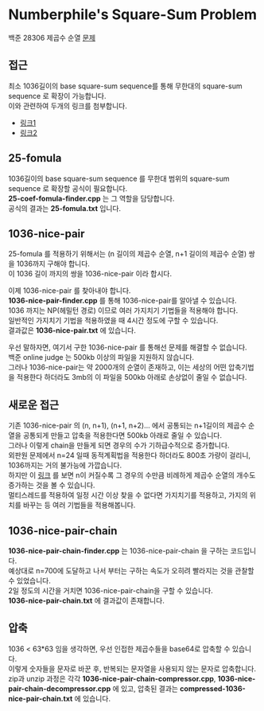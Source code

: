 # Numberphile's Square-Sum Problem
백준 28306 제곱수 순열 [문제](https://www.acmicpc.net/problem/28306)  

## 접근
최소 1036길이의 base square-sum sequence를 통해 무한대의 square-sum sequence 로 확장이 가능합니다.  
이와 관련하여 두개의 링크를 첨부합니다.  
- [링크1](https://www.youtube.com/watch?v=-vxW42R47bc)  
- [링크2](https://www.mersenneforum.org/showthread.php?s=5bdadcb2704e6c652a765f41dbe1d961&t=22915&page=5)  

## 25-fomula
1036길이의 base square-sum sequence 를 무한대 범위의 square-sum sequence 로 확장할 공식이 필요합니다.  
**25-coef-fomula-finder.cpp** 는 그 역할을 담당합니다.  
공식의 결과는 **25-fomula.txt** 입니다.

## 1036-nice-pair
25-fomula 를 적용하기 위해서는 (n 길이의 제곱수 순열, n+1 길이의 제곱수 순열) 쌍을 1036까지 구해야 합니다.   
이 1036 길이 까지의 쌍을 1036-nice-pair 이라 합시다.

이제 1036-nice-pair 를 찾아내야 합니다.  
**1036-nice-pair-finder.cpp** 를 통해 1036-nice-pair를 알아낼 수 있습니다.  
1036 까지는 NP(헤밀턴 경로) 이므로 여러 가지치기 기법들을 적용해야 합니다.  
일반적인 가지치기 기법을 적용하였을 때 4시간 정도에 구할 수 있습니다.  
결과값은 **1036-nice-pair.txt** 에 있습니다.  

우선 말하자면, 여기서 구한 1036-nice-pair 를 통해선 문제를 해결할 수 없습니다.  
백준 online judge 는 500kb 이상의 파일을 지원하지 않습니다.  
그러나 1036-nice-pair는 약 2000개의 순열이 존재하고, 이는 세상의 어떤 압축기법을 적용한다 하더라도 3mb의 이 파일을 500kb 아래로 손상없이 줄일 수 없습니다.  

## 새로운 접근
기존 1036-nice-pair 의 (n, n+1), (n+1, n+2)... 에서 공통되는 n+1길이의 제곱수 순열을 공통되게 만들고 압축을 적용한다면 500kb 아래로 줄일 수 있습니다.  
그러나 이렇게 chain을 만들게 되면 경우의 수가 기하급수적으로 증가합니다.  
외판원 문제에서 n=24 일때 동적계획법을 적용한다 하더라도 800초 가량이 걸리니, 1036까지는 거의 불가능에 가깝습니다.  
하지만 이 [링크](https://oeis.org/A071983/list) 를 보면 n이 커질수록 그 경우의 수만큼 비례하게 제곱수 순열의 개수도 증가하는 것을 볼 수 있습니다.  
멀티스레드를 적용하여 일정 시간 이상 찾을 수 없다면 가지치기를 적용하고, 가지의 위치를 바꾸는 등 여러 기법들을 적용해봅니다.

## 1036-nice-pair-chain
**1036-nice-pair-chain-finder.cpp** 는 1036-nice-pair-chain 을 구하는 코드입니다.  
예상대로 n=700에 도달하고 나서 부터는 구하는 속도가 오히려 빨라지는 것을 관찰할 수 있었습니다.  
2일 정도의 시간을 거치면 1036-nice-pair-chain을 구할 수 있습니다.  
**1036-nice-pair-chain.txt** 에 결과값이 존재합니다.  

## 압축
1036 < 63*63 임을 생각하면, 우선 인접한 제곱수들을 base64로 압축할 수 있습니다.  
이렇게 숫자들을 문자로 바꾼 후, 반복되는 문자열을 사용되지 않는 문자로 압축합니다.  
zip과 unzip 과정은 각각 **1036-nice-pair-chain-compressor.cpp**, **1036-nice-pair-chain-decompressor.cpp** 에 있고, 압축된 결과는 **compressed-1036-nice-pair-chain.txt** 에 있습니다.  
